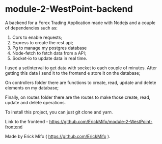 # module-2-WestPoint-backend

A backend for a Forex Trading Application made with Nodejs and a couple of dependencies such as:

1. Cors to enable requests;
2. Express to create the rest api;
3. Pg to manage my postgres database
4. Node-fetch to fetch data from a API;
5. Socket-io to update data in real time.

I used a setInterval to get data with socket io each couple of minutes. After getting this data i send it to the frontend e store it on the database;

On controllers folder there are functions to create, read, update and delete elements on my database;

Finally, on routes folder there are the routes to make those create, read, update and delete operations.

To install this project, you can just git clone and yarn.

Link to the frontend - https://github.com/ErickMifo/module-2-WestPoint-frontend

Made by Erick Mifo ( https://github.com/ErickMifo ).
